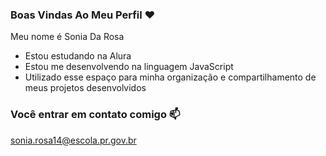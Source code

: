 ### Boas Vindas Ao Meu Perfil ❤️

Meu nome é Sonia Da Rosa

 -  Estou estudando na Alura
 -  Estou me desenvolvendo na linguagem JavaScript
 -  Utilizado esse espaço para minha organização e compartilhamento de meus projetos desenvolvidos

 ###  Você entrar em contato comigo 📫


sonia.rosa14@escola.pr.gov.br
